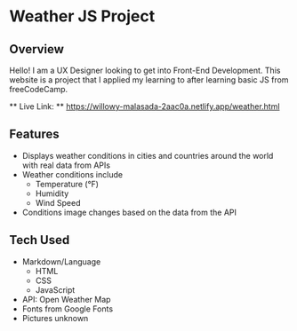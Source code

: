 # Weather JS Project 

## Overview
Hello! I am a UX Designer looking to get into Front-End Development. This website is a project that I applied my learning to after learning basic JS from freeCodeCamp. 

** Live Link: ** https://willowy-malasada-2aac0a.netlify.app/weather.html

## Features 
* Displays weather conditions in cities and countries around the world with real data from APIs 
* Weather conditions include 
    * Temperature (°F) 
    * Humidity 
    * Wind Speed 
* Conditions image changes based on the data from the API 

## Tech Used
* Markdown/Language
    * HTML 
    * CSS 
    * JavaScript 
* API: Open Weather Map
* Fonts from Google Fonts
* Pictures unknown  